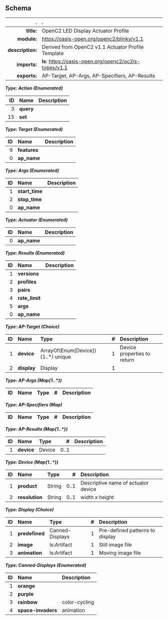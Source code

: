 ## Schema
| . | . |
| ---: | :--- |
| **title:** | OpenC2 LED Display Actuator Profile |
| **module:** | https://oasis-open.org/openc2/blinky/v1.1 |
| **description:** | Derived from OpenC2 v1.1 Actuator Profile Template |
| **imports:** | **ls**:&nbsp;https://oasis-open.org/openc2/oc2ls-types/v1.1 |
| **exports:** | AP-Target, AP-Args, AP-Specifiers, AP-Results |

**_Type: Action (Enumerated)_**

| ID | Name | Description |
| ---: | :--- | :--- |
| 3 | **query** |  |
| 15 | **set** |  |

**_Type: Target (Enumerated)_**

| ID | Name | Description |
| ---: | :--- | :--- |
| 9 | **features** |  |
| 0 | **ap_name** |  |

**_Type: Args (Enumerated)_**

| ID | Name | Description |
| ---: | :--- | :--- |
| 1 | **start_time** |  |
| 2 | **stop_time** |  |
| 0 | **ap_name** |  |

**_Type: Actuator (Enumerated)_**

| ID | Name | Description |
| ---: | :--- | :--- |
| 0 | **ap_name** |  |

**_Type: Results (Enumerated)_**

| ID | Name | Description |
| ---: | :--- | :--- |
| 1 | **versions** |  |
| 2 | **profiles** |  |
| 3 | **pairs** |  |
| 4 | **rate_limit** |  |
| 5 | **args** |  |
| 0 | **ap_name** |  |

**_Type: AP-Target (Choice)_**

| ID | Name | Type | # | Description |
| ---: | :--- | :--- | ---: | :--- |
| 1 | **device** | ArrayOf(Enum[Device]){1..*} unique | 1 | Device properties to return |
| 2 | **display** | Display | 1 |  |

**_Type: AP-Args (Map{1..*})_**

| ID | Name | Type | # | Description |
| ---: | :--- | :--- | ---: | :--- |

**_Type: AP-Specifiers (Map)_**

| ID | Name | Type | # | Description |
| ---: | :--- | :--- | ---: | :--- |

**_Type: AP-Results (Map{1..*})_**

| ID | Name | Type | # | Description |
| ---: | :--- | :--- | ---: | :--- |
| 1 | **device** | Device | 0..1 |  |

**_Type: Device (Map{1..*})_**

| ID | Name | Type | # | Description |
| ---: | :--- | :--- | ---: | :--- |
| 1 | **product** | String | 0..1 | Descriptive name of actuator device |
| 2 | **resolution** | String | 0..1 | width x height |

**_Type: Display (Choice)_**

| ID | Name | Type | # | Description |
| ---: | :--- | :--- | ---: | :--- |
| 1 | **predefined** | Canned-Displays | 1 | Pre-defined patterns to display |
| 2 | **image** | ls:Artifact | 1 | Still image file |
| 3 | **animation** | ls:Artifact | 1 | Moving image file |

**_Type: Canned-Displays (Enumerated)_**

| ID | Name | Description |
| ---: | :--- | :--- |
| 1 | **orange** |  |
| 2 | **purple** |  |
| 3 | **rainbow** | color-cycling |
| 4 | **space-invaders** | animation |
